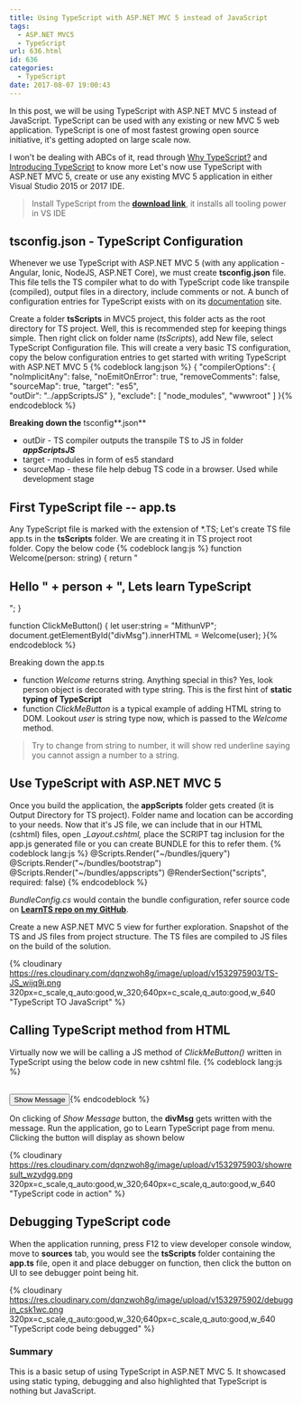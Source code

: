 ```yaml
---
title: Using TypeScript with ASP.NET MVC 5 instead of JavaScript
tags:
  - ASP.NET MVC5
  - TypeScript
url: 636.html
id: 636
categories:
  - TypeScript
date: 2017-08-07 19:00:43
---
```


In this post, we will be using TypeScript with ASP.NET MVC 5 instead of JavaScript. 
TypeScript can be used with any existing or new MVC 5 web application. TypeScript is one of most fastest growing open source initiative, it's getting adopted on large scale now.

I won't be dealing with ABCs of it, read through [Why TypeScript?](https://stackoverflow.com/questions/12694530/what-is-typescript-and-why-would-i-use-it-in-place-of-javascript) and [Introducing TypeScript](https://channel9.msdn.com/posts/Anders-Hejlsberg-Introducing-TypeScript) to know more Let's now use TypeScript with ASP.NET MVC 5, create or use any existing MVC 5 application in either Visual Studio 2015 or 2017 IDE.

> Install TypeScript from the **[download link](http://www.typescriptlang.org/index.html#download-links)**, it installs all tooling power in VS IDE

tsconfig.json - TypeScript Configuration
----------------------------------------

Whenever we use TypeScript with ASP.NET MVC 5 (with any application - Angular, Ionic, NodeJS, ASP.NET Core), we must create **tsconfig.json** file. 
This file tells the TS compiler what to do with TypeScript code like transpile (compiled), output files in a directory, include comments or not. 
A bunch of configuration entries for TypeScript exists with on its [documentation](http://www.typescriptlang.org/docs/handbook/tsconfig-json.html) site. 

Create a folder **tsScripts** in MVC5 project, this folder acts as the root directory for TS project. Well, this is recommended step for keeping things simple.
Then right click on folder name (_tsScripts_), add New file, select TypeScript Configuration file. This will create a very basic TS configuration, copy the below configuration entries to get started with writing TypeScript with ASP.NET MVC 5
{% codeblock lang:json %}
{
  "compilerOptions": {
    "noImplicitAny": false,
    "noEmitOnError": true,
    "removeComments": false,
    "sourceMap": true,
    "target": "es5",    
    "outDir": "../appScriptsJS"
  },
  "exclude": [
    "node_modules",
    "wwwroot"
  ]
}{% endcodeblock %}

**Breaking down the** tsconfig**.json**

*   outDir - TS compiler outputs the transpile TS to JS in folder _**appScriptsJS**_
*   target - modules in form of es5 standard
*   sourceMap - these file help debug TS code in a browser. Used while development stage

First TypeScript file -- app.ts
-------------------------------

Any TypeScript file is marked with the extension of *.TS; Let's create TS file app.ts in the **tsScripts** folder. We are creating it in TS project root folder. Copy the below code
{% codeblock lang:js %}
function Welcome(person: string) {
    return "<h2>Hello " + person + ", Lets learn TypeScript</h2>";
}

function ClickMeButton() {
    let user:string = "MithunVP";
    document.getElementById("divMsg").innerHTML = Welcome(user);
}{% endcodeblock %}

Breaking down the app.ts

*   function _Welcome_ returns string. Anything special in this? Yes, look person object is decorated with type string. This is the first hint of **static typing of TypeScript**
*   function _ClickMeButton_ is a typical example of adding HTML string to DOM. Lookout _user_ is string type now, which is passed to the _Welcome_ method.

> Try to change from string to number, it will show red underline saying you cannot assign a number to a string.

Use TypeScript with ASP.NET MVC 5
---------------------------------

Once you build the application, the **appScripts** folder gets created (it is Output Directory for TS project). Folder name and location can be according to your needs. 
Now that it's JS file, we can include that in our HTML (cshtml) files, open __Layout._cshtml_,_ place the SCRIPT tag inclusion for the app.js generated file or you can create BUNDLE for this to refer them.
{% codeblock lang:js %}
@Scripts.Render("~/bundles/jquery")
@Scripts.Render("~/bundles/bootstrap")
@Scripts.Render("~/bundles/appscripts")
@RenderSection("scripts", required: false)
{% endcodeblock %}

_BundleConfig.cs_ would contain the bundle configuration, refer source code on **[LearnTS repo on my GitHub](https://github.com/mithunvp/LearnTS)**. 

Create a new ASP.NET MVC 5 view for further exploration. Snapshot of the TS and JS files from project structure. The TS files are compiled to JS files on the build of the solution.

 {% cloudinary https://res.cloudinary.com/dqnzwoh8g/image/upload/v1532975903/TS-JS_wijq9i.png 320px=c_scale,q_auto:good,w_320;640px=c_scale,q_auto:good,w_640 "TypeScript TO JavaScript" %}

Calling TypeScript method from HTML
-----------------------------------

Virtually now we will be calling a JS method of _ClickMeButton()_ written in TypeScript using the below code in new cshtml file.
{% codeblock lang:js %}
<div id="divMsg"></div>
<br />
<button type="button" class="btn btn-primary btn-md" onclick="ClickMeButton()">
    Show Message
</button>{% endcodeblock %}

On clicking of _Show Message_ button, the **divMsg** gets written with the message.
Run the application, go to Learn TypeScript page from menu. Clicking the button will display as shown below 

{% cloudinary https://res.cloudinary.com/dqnzwoh8g/image/upload/v1532975903/showresult_wzydgg.png 320px=c_scale,q_auto:good,w_320;640px=c_scale,q_auto:good,w_640 "TypeScript code in action" %}

Debugging TypeScript code
-------------------------

When the application running, press F12 to view developer console window, move to **sources** tab, you would see the **tsScripts** folder containing the **app.ts** file, open it and place debugger on function, then click the button on UI to see debugger point being hit. 

{% cloudinary https://res.cloudinary.com/dqnzwoh8g/image/upload/v1532975902/debuggin_csk1wc.png 320px=c_scale,q_auto:good,w_320;640px=c_scale,q_auto:good,w_640 "TypeScript code being debugged" %}

### Summary

This is a basic setup of using TypeScript in ASP.NET MVC 5. It showcased using static typing, debugging and also highlighted that TypeScript is nothing but JavaScript.